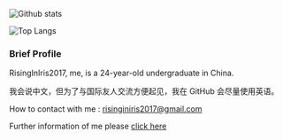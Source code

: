![Github stats](https://github-readme-stats.vercel.app/api?username=RisingInIris2017&show_icons=true&hide_border=true&include_all_commits=true) 

![Top Langs](https://github-readme-stats.vercel.app/api/top-langs/?username=RisingInIris2017&layout=compact&hide_border=true&hide=html,css)
### Brief Profile
RisingInIris2017, me, is a 24-year-old undergraduate in China.

我会说中文，但为了与国际友人交流方便起见，我在 GitHub 会尽量使用英语。

How to contact with me : risinginiris2017@gmail.com

Further information of me please [click here](https://github.com/RisingInIris2017/RisingInIris2017/blob/master/read_me_full.md)
